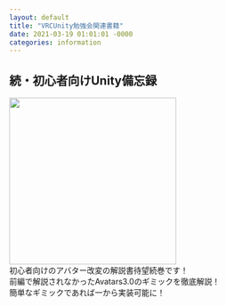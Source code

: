 ```yaml
---
layout: default
title: "VRCUnity勉強会関連書籍"
date: 2021-03-19 01:01:01 -0000
categories: information
---
```

## 続・初心者向けUnity備忘録

<div style="float:left">
<a href="https://glintfraulein.booth.pm/items/2612867"><img src="/assets/images/glint_unity_book.jpg" width="300px"></a>
</div>
<div style="float:left">初心者向けのアバター改変の解説書待望続巻です！<br>
前編で解説されなかったAvatars3.0のギミックを徹底解説！<br>簡単なギミックであれば一から実装可能に！</div>
<div style="clear:both;"></div>
